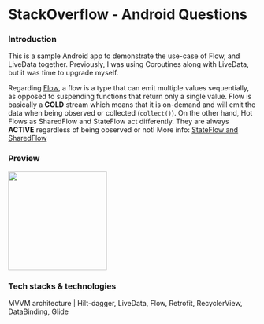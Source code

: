 # StackOverflow - Android Questions

### Introduction

This is a sample Android app to demonstrate the use-case of Flow, and LiveData together. Previously, I was using Coroutines along with LiveData, but it was time to upgrade myself.

Regarding [Flow](https://developer.android.com/kotlin/flow), a flow is a type that can emit multiple values sequentially, as opposed to suspending functions that return only a single value. Flow is basically a **COLD** stream which means that it is on-demand and will emit the data when being observed or collected (`collect()`). On the other hand, Hot Flows as SharedFlow and StateFlow act differently. They are always **ACTIVE** regardless of being observed or not! More info: [StateFlow and SharedFlow](https://developer.android.com/kotlin/flow/stateflow-and-sharedflow)


### Preview

<img src="https://i.imgur.com/58pQJTB.png" width="200" />

### Tech stacks & technologies

MVVM architecture | Hilt-dagger, LiveData, Flow, Retrofit, RecyclerView, DataBinding, Glide

